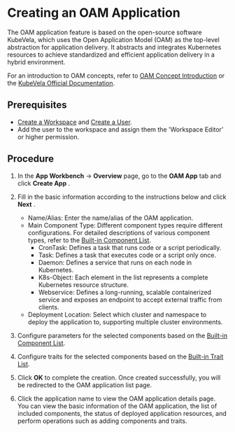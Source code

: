 # Creating an OAM Application

The OAM application feature is based on the open-source software KubeVela, which uses the Open Application Model (OAM) as the top-level abstraction for application delivery. It abstracts and integrates Kubernetes resources to achieve standardized and efficient application delivery in a hybrid environment.

For an introduction to OAM concepts, refer to [OAM Concept Introduction](concept.md) or the [KubeVela Official Documentation](http://kubevela.net/docs/v1.2/).

## Prerequisites

- [Create a Workspace](../../../ghippo/user-guide/workspace/workspace.md) and [Create a User](../../../ghippo/user-guide/access-control/user.md/).
- Add the user to the workspace and assign them the 'Workspace Editor' or higher permission.

## Procedure

1. In the __App Workbench__ -> __Overview__ page, go to the __OAM App__ tab and click __Create App__ .


2. Fill in the basic information according to the instructions below and click __Next__ .

    - Name/Alias: Enter the name/alias of the OAM application.
    - Main Component Type: Different component types require different configurations. For detailed descriptions of various component types, refer to the [Built-in Component List](https://kubevela.io/en/docs/end-user/components/references).
        - CronTask: Defines a task that runs code or a script periodically.
        - Task: Defines a task that executes code or a script only once.
        - Daemon: Defines a service that runs on each node in Kubernetes.
        - K8s-Object: Each element in the list represents a complete Kubernetes resource structure.
        - Webservice: Defines a long-running, scalable containerized service and exposes an endpoint to accept external traffic from clients.
    - Deployment Location: Select which cluster and namespace to deploy the application to, supporting multiple cluster environments.


3. Configure parameters for the selected components based on the [Built-in Component List](https://kubevela.io/en/docs/end-user/components/references).


4. Configure traits for the selected components based on the [Built-in Trait List](https://kubevela.io/en/docs/end-user/traits/references).


5. Click __OK__ to complete the creation. Once created successfully, you will be redirected to the OAM application list page.


6. Click the application name to view the OAM application details page. You can view the basic information of the OAM application, the list of included components, the status of deployed application resources, and perform operations such as adding components and traits.
